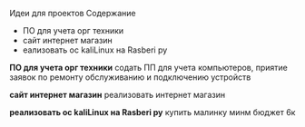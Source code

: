 Идеи для проектов
 Содержание
 - ПО для учета орг техники
 - сайт интернет магазин
 - еализовать ос kaliLinux на Rasberi py

**ПО для учета орг техники**
 содать ПП для учета компьютеров, приятие заявок по ремонту обслуживанию и подключению устройств
 
 **сайт интернет магазин**
 реализовать интернет магазин 

**реализовать ос kaliLinux на Rasberi py**
купить малинку минм бюджет 6к

